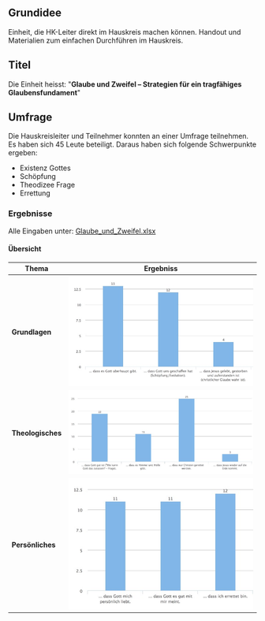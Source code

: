 
## Grundidee

Einheit, die HK-Leiter direkt im Hauskreis machen können. Handout und Materialien zum einfachen Durchführen im Hauskreis.

## Titel

Die Einheit heisst: "**Glaube und Zweifel – Strategien für ein tragfähiges Glaubensfundament**"


## Umfrage

Die Hauskreisleiter und Teilnehmer konnten an einer Umfrage teilnehmen. Es haben sich 45 Leute beteiligt. Daraus haben sich folgende Schwerpunkte ergeben:

- Existenz Gottes
- Schöpfung
- Theodizee Frage
- Errettung

### Ergebnisse

Alle Eingaben unter: [Glaube_und_Zweifel.xlsx](files/Glaube_und_Zweifel.xlsx)

#### Übersicht

Thema | Ergebniss
---------- | -------------
**Grundlagen** | ![](images/survey_basics.jpg)
**Theologisches** | ![](images/survey_theo.jpg)
**Persönliches** | ![](images/survey_personal.jpg)
